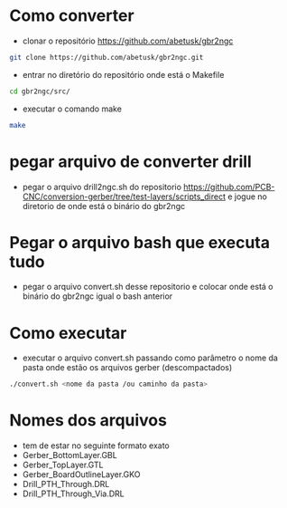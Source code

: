 # Como converter
- clonar o repositório https://github.com/abetusk/gbr2ngc

```sh
git clone https://github.com/abetusk/gbr2ngc.git
```

- entrar no diretório do repositório onde está o Makefile
```sh
cd gbr2ngc/src/
```

- executar o comando make
```sh
make
```
# pegar arquivo de converter drill
- pegar o arquivo drill2ngc.sh do repositorio https://github.com/PCB-CNC/conversion-gerber/tree/test-layers/scripts_direct e jogue no diretorio de onde está o binário do gbr2ngc

# Pegar o arquivo bash que executa tudo
- pegar o arquivo convert.sh desse repositorio e colocar onde está o binário do gbr2ngc igual o bash anterior

# Como executar
- executar o arquivo convert.sh passando como parâmetro o nome da pasta onde estão os arquivos gerber (descompactados)
```sh
./convert.sh <nome da pasta /ou caminho da pasta>
```

# Nomes dos arquivos 
- tem de estar no seguinte formato exato 
- Gerber_BottomLayer.GBL 
- Gerber_TopLayer.GTL 
- Gerber_BoardOutlineLayer.GKO
- Drill_PTH_Through.DRL
- Drill_PTH_Through_Via.DRL
